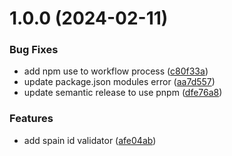# 1.0.0 (2024-02-11)


### Bug Fixes

* add npm use to workflow process ([c80f33a](https://github.com/ivrusson/identity-document-validator/commit/c80f33a303ee832d118636844a35526a4f902044))
* update package.json modules error ([aa7d557](https://github.com/ivrusson/identity-document-validator/commit/aa7d55735330d3cee75a9eeca211163196ce766e))
* update semantic release to use pnpm ([dfe76a8](https://github.com/ivrusson/identity-document-validator/commit/dfe76a8e2970e963ce29b9182001eeeb8363f658))


### Features

* add spain id validator ([afe04ab](https://github.com/ivrusson/identity-document-validator/commit/afe04ab4697e8fcac22acb605e75e326b173b9c9))
